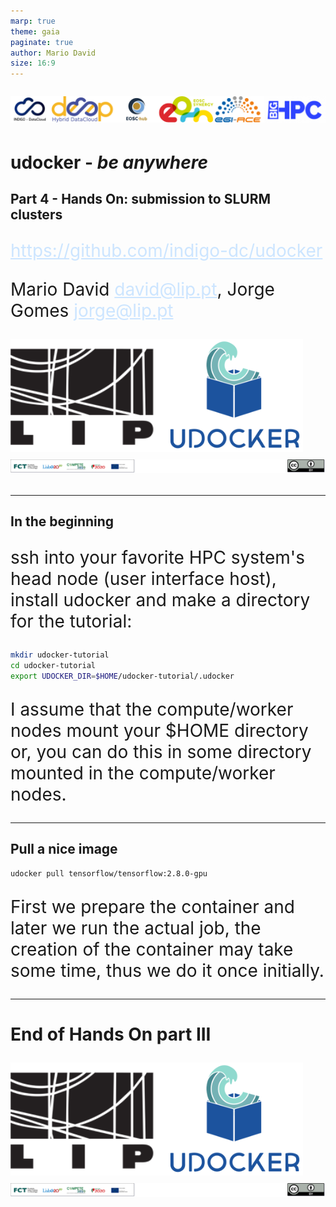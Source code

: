 ```yaml
---
marp: true
theme: gaia
paginate: true
author: Mario David
size: 16:9
---
```


<style>
    section{
        background: #29303B;
        color: white;
    }
    a:link {
        color: #CCE5FF;
        background-color: transparent;
        text-decoration: underline;
    }
    a:visited {
        color: #CCE5FF;
        background-color: transparent;
        text-decoration: underline;
    }
    ul {
        font-size: 28px;
    }
    p {
        font-size: 28px;
    }
    table {
        font-size: 22px;
    }

</style>

<!-- _class: lead -->

![width:1000px](imgs/udocker-project-logos.png)

# udocker - *be anywhere*

## Part 4 - Hands On: submission to SLURM clusters

<https://github.com/indigo-dc/udocker>

Mario David <david@lip.pt>, Jorge Gomes <jorge@lip.pt>

![width:150px](imgs/lip-udocker-logos.png)
![width:1200px](imgs/funding-by-log.png)

---

## In the beginning

ssh into your favorite HPC system's head node (user interface host), install udocker and make a directory for the tutorial:

```bash
mkdir udocker-tutorial
cd udocker-tutorial
export UDOCKER_DIR=$HOME/udocker-tutorial/.udocker
```

I assume that the compute/worker nodes mount your $HOME directory or, you can do this in some directory mounted in the compute/worker nodes.

---

## Pull a nice image

```bash
udocker pull tensorflow/tensorflow:2.8.0-gpu
```

First we prepare the container and later we run the actual job, the creation of the container may take some time, thus we do it once initially.

---

<!-- _class: lead -->

# End of Hands On part III

![width:200px](imgs/lip-udocker-logos.png)
![width:1200px](imgs/funding-by-log.png)
